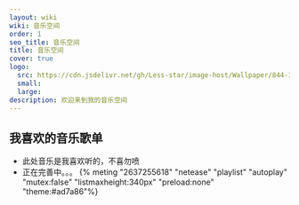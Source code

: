 ```yaml
---
layout: wiki
wiki: 音乐空间
order: 1
seo_title: 音乐空间
title: 音乐空间
cover: true
logo:
  src: https://cdn.jsdelivr.net/gh/Less-star/image-host/Wallpaper/844-1F505092500.png
  small: 
  large: 
description: 欢迎来到我的音乐空间
---
```

## 我喜欢的音乐歌单
- 此处音乐是我喜欢听的，不喜勿喷
- 正在完善中。。。
{% meting "2637255618" "netease" "playlist" "autoplay" "mutex:false" "listmaxheight:340px" "preload:none" "theme:#ad7a86"%}
